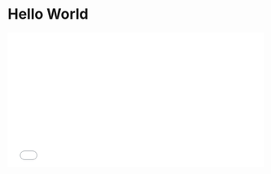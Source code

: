 # Hello World

<iframe height='265' scrolling='no' title='Align flexbox last item to right' src='//codepen.io/moshfeu/embed/aGdNEZ/?height=265&theme-id=0&default-tab=css,result&embed-version=2' frameborder='no' allowtransparency='true' allowfullscreen='true' style='width: 100%;'>See the Pen <a href='https://codepen.io/moshfeu/pen/aGdNEZ/'>Align flexbox last item to right</a> by Mosh (<a href='https://codepen.io/moshfeu'>@moshfeu</a>) on <a href='https://codepen.io'>CodePen</a>.
</iframe>
